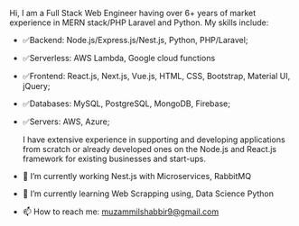 Hi, I am a Full Stack Web Engineer having over 6+ years of market experience in MERN stack/PHP Laravel and Python.
My skills include:

- ✅Backend: Node.js/Express.js/Nest.js, Python, PHP/Laravel;
- ✅Serverless: AWS Lambda, Google cloud functions
- ✅Frontend: React.js, Next.js, Vue.js, HTML, CSS, Bootstrap, Material UI, jQuery;
- ✅Databases: MySQL, PostgreSQL, MongoDB, Firebase;
- ✅Servers: AWS, Azure;

  I have extensive experience in supporting and developing applications from scratch or already developed ones on the Node.js and React.js framework for existing businesses and start-ups.
- 🔭 I’m currently working Nest.js with Microservices, RabbitMQ
- 🌱 I’m currently learning Web Scrapping using, Data Science Python
- 📫 How to reach me: muzammilshabbir9@gmail.com

